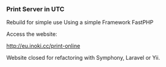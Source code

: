 ### Print Server in UTC
Rebuild for simple use
Using a simple Framework FastPHP

Access the website: 

<a href="http://eu.inoki.cc/print-online">http://eu.inoki.cc/print-online</a>

Website closed for refactoring with Symphony, Laravel or Yii.
